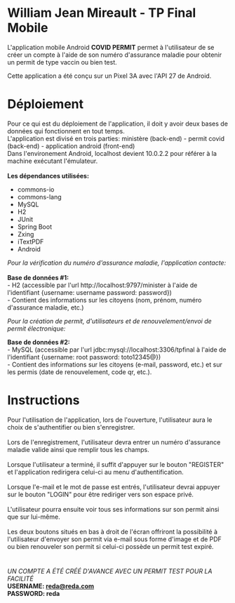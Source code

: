 # William Jean Mireault - TP Final Mobile

L'application mobile Android **COVID PERMIT** permet à l'utilisateur de se créer un compte à l'aide de son numéro d'assurance maladie pour obtenir un permit de type vaccin ou bien test.<br />

Cette application a été conçu sur un Pixel 3A avec l'API 27 de Android.

# Déploiement

Pour ce qui est du déploiement de l'application, il doit y avoir deux bases de données qui fonctionnent en tout temps.
<br />L'application est divisé en trois parties: ministère (back-end) - permit covid (back-end) - application android (front-end)
<br />Dans l'environement Android, localhost devient 10.0.2.2 pour référer à la machine exécutant l'émulateur.<br />
<br />
**Les dépendances utilisées:**
  - commons-io
  - commons-lang
  - MySQL
  - H2
  - JUnit
  - Spring Boot
  - Zxing
  - iTextPDF
  - Android

*Pour la vérification du numéro d'assurance maladie, l'application contacte:*
<br />
<br />
  **Base de données #1:**
  <br />
    - H2 (accessible par l'url http://localhost:9797/minister à l'aide de l'identifiant {username: username password: password})<br />
    - Contient des informations sur les citoyens (nom, prénom, numéro d'assurance maladie, etc.)
    
*Pour la création de permit, d'utilisateurs et de renouvelement/envoi de permit électronique:*

  **Base de données #2:**
  <br />
    - MySQL (accessible par l'url jdbc:mysql://localhost:3306/tpfinal à l'aide de l'identifiant {username: root password: toto12345@})<br />
    - Contient des informations sur les citoyens (e-mail, password, etc.) et sur les permis (date de renouvelement, code qr, etc.).
    
# Instructions
Pour l'utilisation de l'application, lors de l'ouverture, l'utilisateur aura le choix de s'authentifier ou bien s'enregistrer.
<br />
<br />Lors de l'enregistrement, l'utilisateur devra entrer un numéro d'assurance maladie valide ainsi que remplir tous les champs.
<br />
<br />Lorsque l'utilisateur a terminé, il suffit d'appuyer sur le bouton "REGISTER" et l'application redirigera celui-ci au menu d'authentification.
<br />
<br />Lorsque l'e-mail et le mot de passe est entrés, l'utilisateur devrai appuyer sur le bouton "LOGIN" pour être rediriger vers son espace privé.
<br />
<br />L'utilisateur pourra ensuite voir tous ses informations sur son permit ainsi que sur lui-même.
<br />
<br />Les deux boutons situés en bas à droit de l'écran offriront la possibilité à l'utilisateur d'envoyer son permit via e-mail sous forme d'image et de PDF ou bien renouveler son permit si celui-ci possède un permit test expiré.
# 
*UN COMPTE A ÉTÉ CRÉÉ D'AVANCE AVEC UN PERMIT TEST POUR LA FACILITÉ*
<br />**USERNAME: reda@reda.com**
<br />**PASSWORD: reda**
